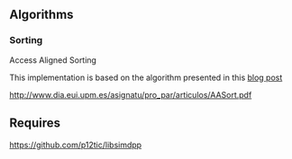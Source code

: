 ## Algorithms


### Sorting

Access Aligned Sorting

This implementation is based on the algorithm presented in this [blog post](http://seven-degrees-of-freedom.blogspot.com/2010/07/question-of-sorts.html)


http://www.dia.eui.upm.es/asignatu/pro_par/articulos/AASort.pdf


## Requires

https://github.com/p12tic/libsimdpp
